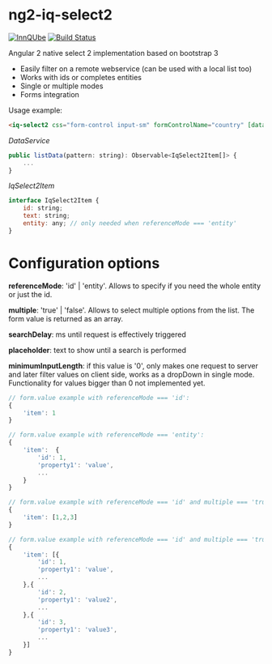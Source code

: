 # ng2-iq-select2

[![InnQUbe](http://www.innqube.com/powered-by-innqube.png)](http://www.innqube.com/)
[![Build Status](https://travis-ci.org/Innqube/ng2-iq-select2.svg?branch=master)](https://travis-ci.org/Innqube/ng2-iq-select2)

Angular 2 native select 2 implementation based on bootstrap 3

* Easily filter on a remote webservice (can be used with a local list too)
* Works with ids or completes entities
* Single or multiple modes
* Forms integration

Usage example:

```html
<iq-select2 css="form-control input-sm" formControlName="country" [dataCallback]="dataService.listData" referenceMode='id' [minimumInputLength]='0' [multiple]='true' [searchDelay]="200"></iq-select2>
```

*DataService*
```javascript
public listData(pattern: string): Observable<IqSelect2Item[]> {
    ...
}
```

*IqSelect2Item*
```javascript
interface IqSelect2Item {
    id: string;
    text: string;
    entity: any; // only needed when referenceMode === 'entity'
}
```

Configuration options
=====================

**referenceMode**: 'id' | 'entity'. Allows to specify if you need the whole entity or just the id.

**multiple**: 'true' | 'false'. Allows to select multiple options from the list. The form value is returned as an array.

**searchDelay**: ms until request is effectively triggered

**placeholder**: text to show until a search is performed

**minimumInputLength**: if this value is '0', only makes one request to server and later filter values on client side, works  as a dropDown in single mode. Functionality for values bigger than 0 not implemented yet.

```javascript
// form.value example with referenceMode === 'id':
{
    'item': 1
}

// form.value example with referenceMode === 'entity':
{
    'item':  {
        'id': 1,
        'property1': 'value',
        ...
    }
}

// form.value example with referenceMode === 'id' and multiple === 'true':
{
    'item': [1,2,3]
}

// form.value example with referenceMode === 'id' and multiple === 'true':
{
    'item': [{
        'id': 1,
        'property1': 'value',
        ...
    },{
        'id': 2,
        'property1': 'value2',
        ...
    },{
        'id': 3,
        'property1': 'value3',
        ...
    }]
}

```
